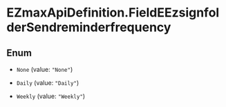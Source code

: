 # EZmaxApiDefinition.FieldEEzsignfolderSendreminderfrequency

## Enum


* `None` (value: `"None"`)

* `Daily` (value: `"Daily"`)

* `Weekly` (value: `"Weekly"`)


